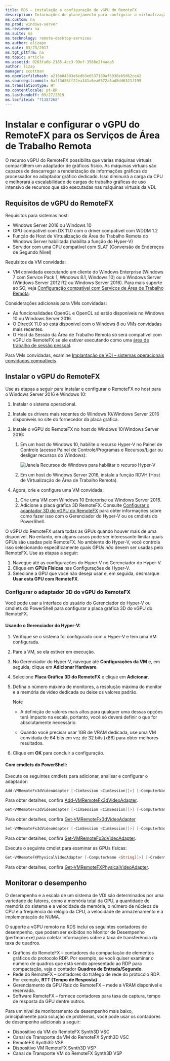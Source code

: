 ```yaml
---
title: RDS – instalação e configuração de vGPU do RemoteFX
description: Informações de planejamento para configurar a virtualização de gráficos de vGPU do RemoteFX.
ms.custom: na
ms.prod: windows-server
ms.reviewer: na
ms.suite: na
ms.technology: remote-desktop-services
ms.author: elizapo
ms.date: 03/23/2017
ms.tgt_pltfrm: na
ms.topic: article
ms.assetid: 0263fa6b-2185-4cc3-99ef-3588e2f4ada5
author: lizap
manager: scottman
ms.openlocfilehash: a216b84383e6edb3e0537189af5938eb5d62ce42
ms.sourcegitcommit: 6aff3d88ff22ea141a6ea6572a5ad8dd6321f199
ms.translationtype: HT
ms.contentlocale: pt-BR
ms.lasthandoff: 09/27/2019
ms.locfileid: "71387268"
---
```

# <a name="set-up-and-configure-remotefx-vgpu-for-remote-desktop-services"></a>Instalar e configurar o vGPU do RemoteFX para os Serviços de Área de Trabalho Remota


O recurso vGPU do RemoteFX possibilita que várias máquinas virtuais compartilhem um adaptador de gráficos físico. As máquinas virtuais são capazes de descarregar a renderização de informações gráficas do processador no adaptador gráfico dedicado. Isso diminuirá a carga da CPU e melhorará a escalabilidade de cargas de trabalho gráficas de uso intensivo de recursos que são executadas nas máquinas virtuais da VDI. 

## <a name="remotefx-vgpu-requirements"></a>Requisitos de vGPU do RemoteFX

Requisitos para sistemas host: 

- Windows Server 2016 ou Windows 10
- GPU compatível com DX 11.0 com o driver compatível com WDDM 1.2 
- Função de Host de Virtualização de Área de Trabalho Remota do Windows Server habilitada (habilita a função do Hyper-V) 
- Servidor com uma CPU compatível com SLAT (Conversão de Endereços de Segundo Nível) 

Requisitos da VM convidada:

- VM convidada executando um cliente do Windows Enterprise (Windows 7 com Service Pack 1, Windows 8.1, Windows 10) ou o Windows Server (Windows Server 2012 R2 ou Windows Server 2016). Para mais suporte ao SO, veja [Configuração compatível com Serviços de Área de Trabalho Remota](rds-supported-config.md).

Considerações adicionais para VMs convidadas:

- As funcionalidades OpenGL e OpenCL só estão disponíveis no Windows 10 ou Windows Server 2016.  
- O DirectX 11.0 só está disponível com o Windows 8 ou VMs convidadas mais recentes. 
- O Host da Sessão da Área de Trabalho Remota só será compatível com vGPU do RemoteFX se ele estiver executando como uma [área de trabalho de sessão pessoal](rds-personal-session-desktops.md).

Para VMs convidadas, examine [Implantação de VDI – sistemas operacionais convidados compatíveis](rds-supported-config.md#vdi-deployment--supported-guest-oss).

## <a name="install-remotefx-vgpu"></a>Instalar o vGPU do RemoteFX

Use as etapas a seguir para instalar e configurar o RemoteFX no host para o Windows Server 2016 e Windows 10:

1. Instalar o sistema operacional.
2. Instale os drivers mais recentes do Windows 10/Windows Server 2016 disponíveis no site do fornecedor da placa gráfica.
3. Instale o vGPU do RemoteFX no host do Windows 10/Windows Server 2016:
   1. Em um host do Windows 10, habilite o recurso Hyper-V no Painel de Controle (acesse Painel de Controle/Programas e Recursos/Ligar ou desligar recursos do Windows):

      ![Janela Recursos do Windows para habilitar o recurso Hyper-V](media/rds-hyperv-settings.png)

   2. Em um host do Windows Server 2016, instale a função RDVH (Host de Virtualização de Área de Trabalho Remota).
   

4. Agora, crie e configure uma VM convidada:
   1. Crie uma VM com Windows 10 Enterprise ou Windows Server 2016.
   2. Adicione a placa gráfica 3D RemoteFX. Consulte [Configurar o adaptador 3D do vGPU do RemoteFX](#configure-the-remotefx-vgpu-3d-adapter) para obter informações sobre como fazer isso com o Gerenciador do Hyper-V ou os cmdlets do PowerShell. 

O vGPU do RemoteFX usará todas as GPUs quando houver mais de uma disponível. No entanto, em alguns casos pode ser interessante limitar quais GPUs são usadas pelo RemoteFX. No ambiente do Hyper-V, você controla isso selecionando especificamente quais GPUs *não* devem ser usadas pelo RemoteFX. Use as etapas a seguir: 

   1. Navegue até as configurações do Hyper-V no Gerenciador do Hyper-V.
   2. Clique em **GPUs Físicas** nas Configurações de Hyper-V.
   3. Selecione a GPU que você não deseja usar e, em seguida, desmarque **Usar esta GPU com RemoteFX**.


### <a name="configure-the-remotefx-vgpu-3d-adapter"></a>Configurar o adaptador 3D do vGPU do RemoteFX
Você pode usar a interface do usuário do Gerenciador do Hyper-V ou cmdlets do PowerShell para configurar a placa gráfica 3D do vGPU do RemoteFX. 

#### <a name="through-hyper-v-manager"></a>Usando o Gerenciador do Hyper-V:

1. Verifique se o sistema foi configurado com o Hyper-V e tem uma VM configurada.  
2. Pare a VM, se ela estiver em execução. 
3. No Gerenciador do Hyper-V, navegue até **Configurações da VM** e, em seguida, clique em **Adicionar Hardware**.
4. Selecione **Placa Gráfica 3D do RemoteFX** e clique em **Adicionar**. 
5. Defina o número máximo de monitores, a resolução máxima do monitor e a memória de vídeo dedicada ou deixe os valores padrão.

   > [!NOTE]
   > - A definição de valores mais altos para qualquer uma dessas opções terá impacto na escala, portanto, você só deverá definir o que for absolutamente necessário.
   >
   > - Quando você precisar usar 1GB de VRAM dedicada, use uma VM convidada de 64 bits em vez de 32 bits (x86) para obter melhores resultados.
6. Clique em **OK** para concluir a configuração.

#### <a name="with-powershell-cmdlets"></a>Com cmdlets do PowerShell:

Execute os seguintes cmdlets para adicionar, analisar e configurar o adaptador: 

```powershell
Add-VMRemoteFx3dVideoAdapter [-CimSession <CimSession[]>] [-ComputerName <String[]>] [-Credential <PSCredential[]>] [-VMName] <String[]> [-Passthru] [-WhatIf] [-Confirm] [<CommonParameters>]
```

Para obter detalhes, confira [Add-VMRemoteFx3dVideoAdapter](https://technet.microsoft.com/itpro/powershell/windows/hyper-v/add-vmremotefx3dvideoadapter).

```powershell
Get-VMRemoteFx3dVideoAdapter [-CimSession <CimSession[]>] [-ComputerName <String[]>]  [-Credential <PSCredential[]>] [-VMName] <String[]> [<CommonParameters>]
```

Para obter detalhes, confira [Get-VMRemoteFx3dVideoAdapter](https://technet.microsoft.com/itpro/powershell/windows/hyper-v/get-vmremotefx3dvideoadapter)

```powershell
Set-VMRemoteFx3dVideoAdapter [-CimSession <CimSession[]>] [-ComputerName <String[]>] [-Credential <PSCredential[]>] [-VMName] <String[]> [[-MonitorCount] <Byte>] [[-MaximumResolution] <String>] [[-VRAMSizeBytes] <UInt64>] [-Passthru] [-WhatIf] [-Confirm] [<CommonParameters>]
```

Para obter detalhes, confira [Set-VMRemoteFx3dVideoAdapter](https://technet.microsoft.com/itpro/powershell/windows/hyper-v/set-vmremotefx3dvideoadapter).

Execute o seguinte cmdlet para examinar as GPUs físicas:

```powershell
Get-VMRemoteFXPhysicalVideoAdapter [-ComputerName <String[]>] [-Credential <PSCredential[]>] [[-Name] <String[]>] [<CommonParameters>]  
```

Para obter detalhes, confira [Get-VMRemoteFXPhysicalVideoAdapter](https://technet.microsoft.com/itpro/powershell/windows/hyper-v/get-vmremotefxphysicalvideoadapter).

## <a name="monitor-performance"></a>Monitorar o desempenho

O desempenho e a escala de um sistema de VDI são determinados por uma variedade de fatores, como a memória total da GPU, a quantidade de memória do sistema e a velocidade da memória, o número de núcleos de CPU e a frequência do relógio da CPU, a velocidade de armazenamento e a implementação de NUMA.

O suporte a vGPU remoto no RDS inclui os seguintes contadores de desempenho, que podem ser exibidos no Monitor de Desempenho (perfmon.exe) para coletar informações sobre a taxa de transferência da taxa de quadros.

- Gráficos do RemoteFX – contadores da compactação de elementos gráficos do protocolo RDP. Por exemplo, se você quiser examinar o número de quadros que está sendo apresentado ao RDP para compactação, veja o contador **Quadros de Entrada/Segundo**.
- Rede do RemoteFX – contadores do tráfego de rede do protocolo RDP. Por exemplo, **RTT (Tempo de Resposta)** .
- Gerenciamento da GPU Raiz do RemoteFX – mede a VRAM disponível e reservada.
- Software RemoteFX – fornece contadores para taxa de captura, tempo de resposta da GPU dentre outros.

Para um nível de monitoramento de desempenho mais baixo, principalmente para solução de problemas, você pode usar os contadores de desempenho adicionais a seguir:

- Dispositivo da VM do RemoteFX Synth3D VSC 
- Canal de Transporte da VM do RemoteFX Synth3D VSC 
- RemoteFX Synth3D VSP 
- Dispositivo VM RemoteFX Synth3D VSP 
- Canal de Transporte VM do RemoteFX Synth3D VSP
